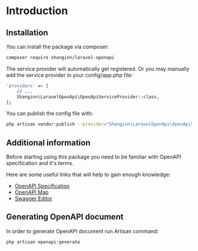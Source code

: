 # Introduction

## Installation

You can install the package via composer:

```bash
composer require shanginn/laravel-openapi
```

The service provider will automatically get registered. Or you may manually add the service provider in your config/app.php file:

```bash
'providers' => [
    // ...
    Shanginn\LaravelOpenApi\OpenApiServiceProvider::class,
];
```

You can publish the config file with:

```bash
php artisan vendor:publish --provider="Shanginn\LaravelOpenApi\OpenApiServiceProvider" --tag="openapi-config"
```

## Additional information

Before starting using this package you need to be familiar with OpenAPI specification and it's terms.

Here are some useful links that will help to gain enough knowledge:
* [OpenAPI Specification](https://github.com/OAI/OpenAPI-Specification/blob/master/versions/3.0.2.md)
* [OpenAPI Map](https://openapi-map.apihandyman.io)
* [Swagger Editor](https://editor.swagger.io/)

## Generating OpenAPI document

In order to generate OpenAPI document run Artisan command:

```bash
php artisan openapi:generate
```
